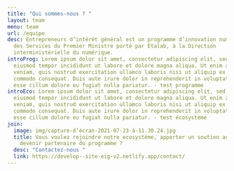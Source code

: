 ```yaml
---
title: "Qui sommes-nous ? "
layout: team
menu: team
url: /equipe
desc: Entrepreneurs d’intérêt général est un programme d’innovation numérique
  des Services du Premier Ministre porté par Etalab, à la Direction
  interministérielle du numérique.
introProg: Lorem ipsum dolor sit amet, consectetur adipiscing elit, sed do
  eiusmod tempor incididunt ut labore et dolore magna aliqua. Ut enim ad minim
  veniam, quis nostrud exercitation ullamco laboris nisi ut aliquip ex ea
  commodo consequat. Duis aute irure dolor in reprehenderit in voluptate velit
  esse cillum dolore eu fugiat nulla pariatur. - test programme
introEco: Lorem ipsum dolor sit amet, consectetur adipiscing elit, sed do
  eiusmod tempor incididunt ut labore et dolore magna aliqua. Ut enim ad minim
  veniam, quis nostrud exercitation ullamco laboris nisi ut aliquip ex ea
  commodo consequat. Duis aute irure dolor in reprehenderit in voluptate velit
  esse cillum dolore eu fugiat nulla pariatur. - test écosystème
join:
  image: img/capture-d’écran-2021-07-23-à-11.30.24.jpg
  title: Vous voulez rejoindre notre ecosystème, apporter un soutien aux défis,
    devenir partenaire du programme ?
  desc: "Contactez-nous "
  link: https://develop--site-eig-v2.netlify.app/contact/
---
```

